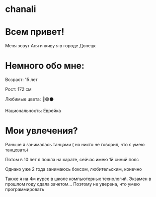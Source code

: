 # chanali
# Всем привет! 
Меня зовут Аня и живу я в городе Донецк
# Немного обо мне:
Возраст: 15 лет

Рост: 172 см

Любимые цвета: 🔴🟢⚫

Национальность: Еврейка

# Мои увлечения? 
Раньше я занималась танцами ( но никто не говорил, что я умею танцевать)

Потом в 10 лет я пошла на карате, сейчас имею 1й синий пояс

Однако уже 2 года занимаюсь боксом, любительским, конечно


Также я на 4м курсе в школе компьютерных технологий. Экзамен в прошлом году сдала зачетом... Поэтому не уверена, что умею программировать


